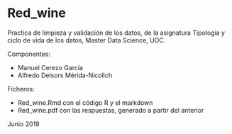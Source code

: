 # Red_wine
Practica de limpieza y validación de los datos, de la asignatura Tipología y ciclo de vida de los datos, Master Data Science, UOC.

Componentes:
- Manuel Cerezo García
- Alfredo Delsors Mérida-Nicolich

Ficheros:
- Red_wine.Rmd con el código R y el markdown
- Red_wine.pdf con las respuestas, generado a partir del anterior

Junio 2019
